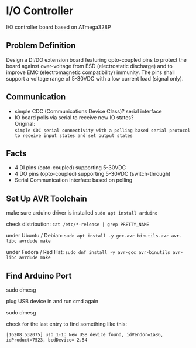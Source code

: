 # I/O Controller
I/O controller board based on ATmega328P



## Problem Definition
Design a DI/DO extension board featuring opto-coupled pins to protect the board against over-voltage from ESD (electrostatic discharge) and to improve EMC (electromagnetic compatibility) immunity. The pins shall support a voltage range of 5-30VDC with a low current load (signal only).



## Communication
* simple CDC (Communications Device Class)? serial interface
* IO board polls via serial to receive new IO states?  
Original:  
```simple CDC serial connectivity with a polling based serial protocol to receive input states and set output states```



## Facts
* 4 DI pins (opto-coupled) supporting 5-30VDC
* 4 DO pins (opto-coupled) supporting 5-30VDC (switch-through)
* Serial Communication Interface based on polling



## Set Up AVR Toolchain

make sure arduino driver is installed 
```sudo apt install arduino```

check distribution:
```cat /etc/*-release | grep PRETTY_NAME```

under Ubuntu / Debian:
```sudo apt install -y gcc-avr binutils-avr avr-libc avrdude make```

under Fedora / Red Hat:
```sudo dnf install -y avr-gcc avr-binutils avr-libc avrdude make```



## Find Arduino Port

sudo dmesg 

plug USB device in and run cmd again 

sudo dmesg 

check for the last entry to find something like this: 

```[16208.532075] usb 1-1: New USB device found, idVendor=1a86, idProduct=7523, bcdDevice= 2.54```

